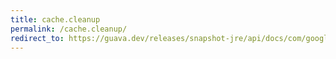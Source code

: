 ```yaml
---
title: cache.cleanup
permalink: /cache.cleanup/
redirect_to: https://guava.dev/releases/snapshot-jre/api/docs/com/google/common/cache/Cache.html#cleanUp--
---
```

